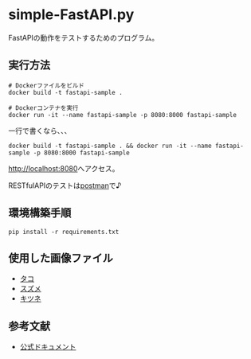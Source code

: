 # simple-FastAPI.py

FastAPIの動作をテストするためのプログラム。  

## 実行方法

```shell
# Dockerファイルをビルド
docker build -t fastapi-sample .

# Dockerコンテナを実行
docker run -it --name fastapi-sample -p 8080:8000 fastapi-sample
```

一行で書くなら、、、  

```shell
docker build -t fastapi-sample . && docker run -it --name fastapi-sample -p 8080:8000 fastapi-sample
```

<http://localhost:8080>へアクセス。  

RESTfulAPIのテストは[postman](https://www.postman.com/)で♪  

## 環境構築手順

```shell
pip install -r requirements.txt
```

## 使用した画像ファイル

- [タコ](https://frame-illust.com/?p=13667)
- [スズメ](https://frame-illust.com/?p=13680)
- [キツネ](https://frame-illust.com/?p=9584)

## 参考文献

- [公式ドキュメント](https://fastapi.tiangolo.com/ja/)
